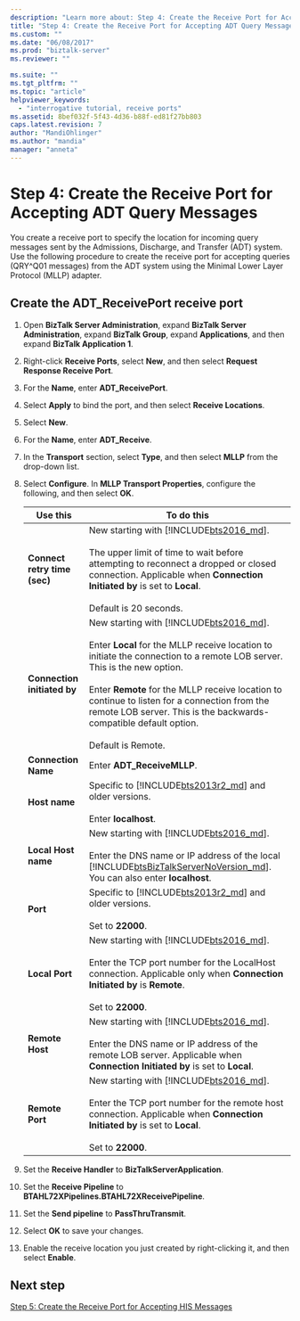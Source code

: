 ```yaml
---
description: "Learn more about: Step 4: Create the Receive Port for Accepting ADT Query Messages"
title: "Step 4: Create the Receive Port for Accepting ADT Query Messages | Microsoft Docs"
ms.custom: ""
ms.date: "06/08/2017"
ms.prod: "biztalk-server"
ms.reviewer: ""

ms.suite: ""
ms.tgt_pltfrm: ""
ms.topic: "article"
helpviewer_keywords: 
  - "interrogative tutorial, receive ports"
ms.assetid: 8bef032f-5f43-4d36-b88f-ed81f27bb803
caps.latest.revision: 7
author: "MandiOhlinger"
ms.author: "mandia"
manager: "anneta"
---
```

# Step 4: Create the Receive Port for Accepting ADT Query Messages
You create a receive port to specify the location for incoming query messages sent by the Admissions, Discharge, and Transfer (ADT) system. Use the following procedure to create the receive port for accepting queries (QRY^Q01 messages) from the ADT system using the Minimal Lower Layer Protocol (MLLP) adapter.  

## Create the ADT_ReceivePort receive port  

1. Open **BizTalk Server Administration**, expand **BizTalk Server Administration**, expand **BizTalk Group**, expand **Applications**, and then expand **BizTalk Application 1**.  

2. Right-click **Receive Ports**, select **New**, and then select **Request Response Receive Port**.  

3. For the **Name**, enter **ADT_ReceivePort**.  

4. Select **Apply** to bind the port, and then select **Receive Locations**.  

5. Select **New**. 

6. For the **Name**, enter **ADT_Receive**.  

7. In the **Transport** section, select **Type**, and then select **MLLP** from the drop-down list.  

8. Select **Configure**. In **MLLP Transport Properties**, configure the following, and then select **OK**.  


   |           Use this           |                                                                                                                                                                                                     To do this                                                                                                                                                                                                     |
   |------------------------------|--------------------------------------------------------------------------------------------------------------------------------------------------------------------------------------------------------------------------------------------------------------------------------------------------------------------------------------------------------------------------------------------------------------------|
   | **Connect retry time (sec)** |                                                                 New starting with [!INCLUDE[bts2016_md](../../includes/bts2016-md.md)]. <br/><br/>The upper limit of time to wait before attempting to reconnect a dropped or closed connection. Applicable when **Connection Initiated by** is set to **Local**.<br/><br/>Default is 20 seconds.                                                                  |
   | **Connection initiated by**  | New starting with [!INCLUDE[bts2016_md](../../includes/bts2016-md.md)]. <br/><br/>Enter **Local** for the MLLP receive location to initiate the connection to a remote LOB server. This is the new option.<br/><br/>Enter **Remote** for the MLLP receive location to continue to listen for a connection from the remote LOB server. This is the backwards-compatible default option.<br/><br/>Default is Remote. |
   |     **Connection Name**      |                                                                                                                                                                                             Enter **ADT_ReceiveMLLP**.                                                                                                                                                                                             |
   |        **Host name**         |                                                                                                                                              Specific to [!INCLUDE[bts2013r2_md](../../includes/bts2013r2-md.md)] and older versions. <br/><br/>Enter **localhost**.                                                                                                                                               |
   |     **Local Host name**      |                                                                            New starting with [!INCLUDE[bts2016_md](../../includes/bts2016-md.md)]. <br/><br/>Enter the DNS name or IP address of the local [!INCLUDE[btsBizTalkServerNoVersion_md](../../includes/btsbiztalkservernoversion-md.md)]. You can also enter **localhost**.                                                                             |
   |           **Port**           |                                                                                                                                                Specific to [!INCLUDE[bts2013r2_md](../../includes/bts2013r2-md.md)] and older versions. <br/><br/>Set to **22000**.                                                                                                                                                |
   |        **Local Port**        |                                                                                       New starting with [!INCLUDE[bts2016_md](../../includes/bts2016-md.md)]. <br/><br/>Enter the TCP port number for the LocalHost connection. Applicable only when **Connection Initiated by** is **Remote**. <br/><br/>Set to **22000**.                                                                                        |
   |       **Remote Host**        |                                                                                                   New starting with [!INCLUDE[bts2016_md](../../includes/bts2016-md.md)]. <br/><br/>Enter the DNS name or IP address of the remote LOB server. Applicable when **Connection Initiated by** is set to **Local**.                                                                                                    |
   |       **Remote Port**        |                                                                                      New starting with [!INCLUDE[bts2016_md](../../includes/bts2016-md.md)]. <br/><br/>Enter the TCP port number for the remote host connection. Applicable when **Connection Initiated by** is set to **Local**.<br/><br/>Set to **22000**.                                                                                       |


9. Set the **Receive Handler** to **BizTalkServerApplication**.  

10. Set the **Receive Pipeline** to **BTAHL72XPipelines.BTAHL72XReceivePipeline**.  

11. Set the **Send pipeline** to **PassThruTransmit**.

12. Select **OK** to save your changes.  

13. Enable the receive location you just created by right-clicking it, and then select **Enable**.  

## Next step  
[Step 5: Create the Receive Port for Accepting HIS Messages](../../adapters-and-accelerators/accelerator-hl7/step-5-create-the-receive-port-for-accepting-his-messages.md)
